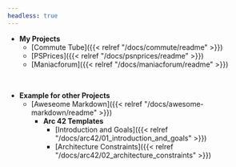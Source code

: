 ```yaml
---
headless: true
---
```


- **My Projects**
  - [Commute Tube]({{< relref "/docs/commute/readme" >}})
  - [PSPrices]({{< relref "/docs/psnprices/readme" >}})
  - [Maniacforum]({{< relref "/docs/maniacforum/readme" >}})
<br />

- **Example for other Projects**
  - [Aweseome Markdown]({{< relref "/docs/awesome-markdown/readme" >}})
    - **Arc 42 Templates**
      - [Introduction and Goals]({{< relref "/docs/arc42/01_introduction_and_goals" >}})
      - [Architecture Constraints]({{< relref "/docs/arc42/02_architecture_constraints" >}})
<br />